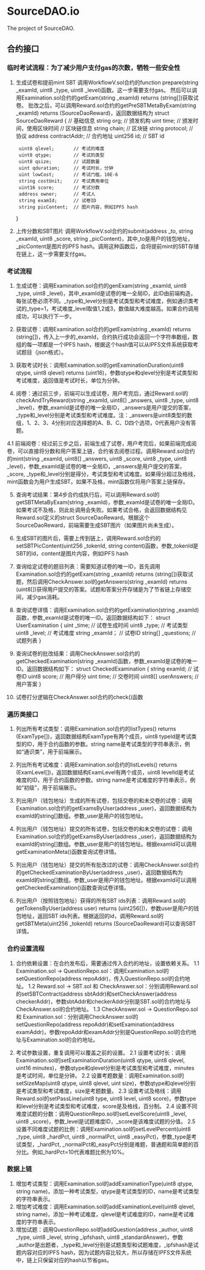 # SourceDAO.io

The project of SourceDAO.

## 合约接口

### 临时考试流程：为了减少用户支付gas的次数，牺牲一些安全性
1. 生成试卷和提前mint SBT
调用WorkflowV.sol合约的function prepare(string _examId, uint8 _type, uint8 _level)函数。这一步需要支付gas。
然后可以调用Examination.sol合约的getExam(string _examId) returns (string[])获取试卷。
批改之后，可以调用Reward.sol合约的getPreSBTMetaByExam(string _examId) returns (SourceDaoReward)，返回数据结构为
    struct SourceDaoReward {
        // 基础信息
        string org;     // 颁发机构
        uint time;      // 颁发时间，使用区块时间
        // 区块链信息
        string chain;       // 区块链
        string protocol;    // 协议
        address contractAddr;   // 合约地址
        uint256 id;         // SBT id

        uint8 qlevel;       // 考试的难度
        uint8 qtype;        // 考试的类型
        uint8 qsize;        // 试题数量
        uint qduration;     // 考试时长，分钟
        uint lowCost;       // 考试门槛，10E-6
        string costUnit;    // 考试费用单位
        uint16 score;       // 考试分数
        address owner;      // 考试人
        string examId;      // 试卷ID
        string picContent;  // 图片内容，例如IPFS hash
    }
2. 上传分数和SBT图片
调用WorkflowV.sol合约的submit(address _to, string _examId, uint8 _score, string _picContent)，其中_to是用户的钱包地址，_picContent是图片的IPFS hash。调用这种函数后，会将提前mint的SBT存储在链上，这一步需要支付gas。


### 考试流程
1. 生成试卷：调用Examination.sol合约的genExam(string _examId, uint8 _type, uint8 _level)，其中_examId是试卷的唯一全局ID，此ID由前端构造，每张试卷必须不同。_type和_level分别是考试类型和考试难度，例如通识类考试的_type=1，考试难度_level取值1,2或3，数值越大难度越高。如果合约调用成功，可以执行下一步。

2. 获取试卷：调用Examination.sol合约的getExam(string _examId) returns (string[])，传入上一步的_examId，合约执行成功会返回一个字符串数组，数组的每一项都是一个IPFS hash，根据这个hash值可以从IPFS文件系统获取考试题目（json格式）。

3. 获取考试时长：调用Examination.sol的getExaminationDuration(uint8 qtype, uint8 qlevel) returns (uint16)，参数qtype和qlevel分别是考试类型和考试难度，返回值是考试时长，单位为分钟。

4. 阅卷：通过前三步，前端可以生成试卷，用户考完后，通过Reward.sol的checkAndTryReward(string _examId, uint8[] _answers, uint8 _type, uint8 _level)，参数_examId是试卷的唯一全局ID，_answers是用户提交的答案，_type和_level分别是考试类型和考试难度。注：_answers是uint8类型的数组，1、2、3、4分别对应选择题的A、B、C、D四个选项，0代表用户没有答题。

4.1 前端阅卷：经过前三步之后，前端生成了试卷，用户考完后，如果前端完成阅卷，可以直接将分数和用户答案上链，合约省去阅卷过程。调用Reward.sol合约的mint(string _examId, uint8[] _answers, uint8 _score, uint8 _type, 
uint8 _level)，参数_examId是试卷的唯一全局ID，_answers是用户提交的答案，_score, _type和_level分别是得分，考试类型和考试难度。如果得分超过及格线，mint函数会为用户生成SBT。如果不及格，mint函数仅将用户答案上链保存。

5. 查询考试结果：第4步合约成执行后，可以调用Reward.sol的getSBTMetaByExam(string _examId)，参数_examId是试卷的唯一全局ID。如果考试不及格，则此处调用会失败。如果考试合格，会返回数据结构见Reward.sol定义的struct SourceDaoReward。根据这个SourceDaoReward，前端需要生成SBT图片（如果图片尚未生成）。

6. 生成SBT的图片后，需要上传到链上，调用Reward.sol合约的setSBTPicContent(uint256 _tokenId, string content)函数，参数_tokenId是SBT的id，content是图片内容，例如IPFS hash

7. 查询给定试卷的题目列表：需要知道试卷的唯一ID，首先调用Examination.sol合约的getExam(string _examId) returns (string[])获取试题，然后调用CheckAnswer.sol的getAnswers(string _examId) returns (uint8[])获得用户提交的答案。试题和答案分开存储是为了节省链上存储空间，减少gas消耗。

8. 查询试卷详情：调用Examination.sol合约的getExamination(string _examId)函数，参数_examId是试卷的唯一ID。返回数据结构如下：
    struct UserExamination {
        uint _time;         // 试卷生成时间
        uint8 _type;        // 考试类型
        uint8 _level;       // 考试难度
        string _examId；    // 试卷ID
        string[] _questions; // 试题列表
    }

9. 查询试卷的批改结果：调用CheckAnswer.sol合约的getCheckedExamination(string _examId)函数，参数_examId是试卷的唯一ID。返回数据结构如下：
    struct CheckedExamination {
        string examId;   // 试卷ID
        uint8 score;     // 用户得分
        uint time;       // 交卷时间
        uint8[] userAnswers; // 用户答案
    }

10. 试卷打分逻辑在CheckAnswer.sol合约的check()函数

### 遍历类接口

1. 列出所有考试类型：调用Examination.sol合约的listTypes() returns (ExamType[])，返回数据结构ExamType有两个成员，uint8 typeId是考试类型的ID，用于合约函数的参数。string name是考试类型的字符串表示，例如“通识类”，用于前端展示。

2. 列出所有考试难度：调用Examination.sol合约的listLevels() returns (ExamLevel[])，返回数据结构ExamLevel有两个成员，uint8 levelId是考试难度的ID，用于合约函数的参数。string name是考试难度的字符串表示，例如“初级”，用于前端展示。

3. 列出用户（钱包地址）生成的所有试卷，包括交卷的和未交卷的试卷：调用Examination.sol合约的getExamsByUser(address _user)，返回数据结构为examId的string[]数组。参数_user是用户的钱包地址。

4. 列出用户（钱包地址）提交的所有试卷，包括交卷的和未交卷的试卷：调用Examination.sol合约的getExamsByUser(address _user)，返回数据结构为examId的string[]数组。参数_user是用户的钱包地址。根据examId可以调用getExaminationMeta()函数查询试卷详情。

5. 列出用户（钱包地址）提交的所有批改过的试卷：调用CheckAnswer.sol合约的getCheckedExaminationByUser(address _user)，返回数据结构为examId的string[]数组。参数_user是用户的钱包地址。根据examId可以调用getCheckedExamination()函数查询试卷详情。

6. 列出用户（按照钱包地址）获得的所有SBT ids列表：调用Reward.sol的getTokensByUser(address user) returns (uint256[])，参数user是用户的钱包地址，返回SBT ids列表。根据返回的id，调用Reward.sol的getSBTMeta(uint256 _tokenId) returns (SourceDaoReward)可以查询SBT详情。




### 合约设置流程

1. 合约依赖设置：在合约发布后，需要通过传入合约的地址，设置依赖关系。
1.1 Examination.sol -> QuestionRepo.sol：调用Examination.sol的setQuestionRepo(address repoAddr)，传入QuestionRepo.sol的合约地址。
1.2 Reward.sol -> SBT.sol 和 CheckAnswer.sol：分别调用Reward.sol的setSBTContract(address sbtAddr)和setCheckAnswer(address checkerAddr)，参数sbtAddr和checkerAddr分别是SBT.sol的合约地址与CheckAnswer.sol的合约地址。
1.3 CheckAnswer.sol -> QuestionRepo.sol 和 Examination.sol：分别调用CheckAnswer.sol的setQuestionRepo(address repoAddr)和setExamination(address examAddr)，参数repoAddr和examAddr分别是QuestionRepo.sol的合约地址与Examination.sol的合约地址。

2. 考试参数设置，重复调用可以覆盖之前的设置。
2.1 设置考试时长：调用Examination.sol的setExaminationDuration(uint8 qtype, uint8 qlevel, uint16 minutes)，参数qtype和qlevel分别是考试类型和考试难度，minutes是考试时间，单位是分钟。
2.2 设置考题数量：调用Examination.sol的setSizeMap(uint8 qtype, uint8 qlevel, uint size)，参数qtype和qlevel分别是考试类型和考试难度，size是考题数量。
2.3 设置考试及格线：调用Reward.sol的setPassLine(uint8 type, uint8 level, uint8 score)，参数type和level分别是考试类型和考试难度，score是及格线，百分制。
2.4 设置不同难度试题的分数：调用QuestionRepo.sol的setLevelScore(uint8 _level, uint8 _score)，参数_level是试题难度ID，_score是该难度试题的分值。
2.5 设置不同难度试题的比例：调用Examination.sol的setLevelPercent(uint8 _type, uint8 _hardPct, uint8 _normalPct, uint8 _easyPct)，参数_type是考试类型，_hardPct, _normalPct和_easyPct分别是难题，普通题和简单题的百分比。例如_hardPct=10代表难题比例为10%。

### 数据上链

1. 增加考试类型：调用Examination.sol的addExaminationType(uint8 qtype, string name)，添加一种考试类型，qtype是考试类型的ID，name是考试类型的字符串表示。
2. 增加考试难度：调用Examination.sol的addExaminationLevel(uint8 qlevel, string name)，添加一种考试难度，qlevel是考试难度的ID，name是考试难度的字符串表示。
3. 增加试题：调用QuestionRepo.sol的addQuestion(address _author, uint8 _type, uint8 _level, string _ipfshash, uint8 _standardAnswer)，参数_author是出题者，_type和_level分别是试题类型和试题难度，_ipfshash是试题内容对应的IPFS hash，因为试题内容比较大，所以存储在IPFS文件系统中，链上只保留对应的hash以节省gas。
